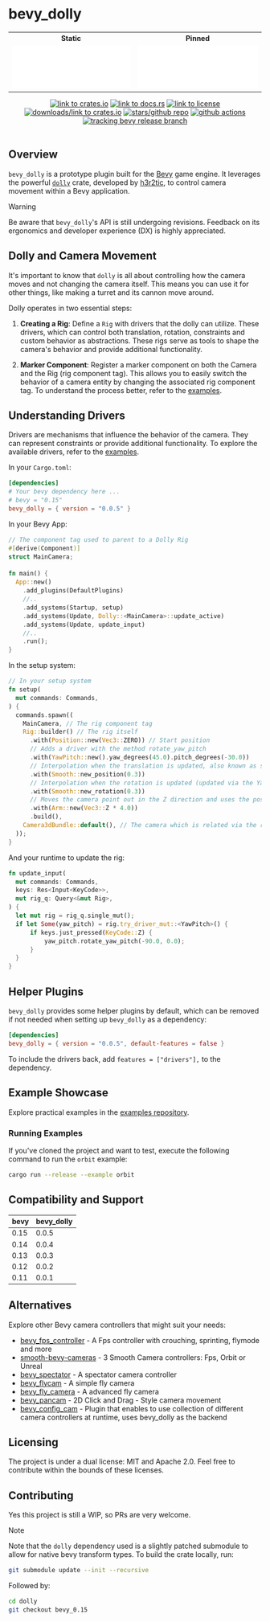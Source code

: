 <h1>bevy_dolly</h1>
<div align="center">
<table>
  <tr>
    <th>Static</th>
    <th>Pinned</th>
  </tr>
  <tr>
    <td><a href="https://github.com/BlackPhlox/bevy_dolly"><img src="https://raw.githubusercontent.com/BlackPhlox/BlackPhlox/master/bevy_dolly_1.svg" alt="bevy dolly static"></a></td>
    <td><a href="https://github.com/BlackPhlox/bevy_dolly"><img src="https://raw.githubusercontent.com/BlackPhlox/BlackPhlox/master/bevy_dolly_dev_0.svg" alt="bevy dolly pinned"></a></td>
  </tr>
</table>
  <div align="center">
<a href="https://crates.io/crates/bevy_dolly"><img src="https://img.shields.io/crates/v/bevy_dolly" alt="link to crates.io"></a>
<a href="https://docs.rs/bevy_dolly"><img src="https://docs.rs/bevy_dolly/badge.svg" alt="link to docs.rs"></a>
<a href="https://github.com/BlackPhlox/bevy_dolly/blob/main/LICENSE-MIT"><img src="https://img.shields.io/crates/l/bevy_dolly" alt="link to license"></a>
<a href="https://crates.io/crates/bevy_dolly"><img src="https://img.shields.io/crates/d/bevy_dolly" alt="downloads/link to crates.io"></a>
<a href="https://github.com/BlackPhlox/bevy_dolly"><img src="https://img.shields.io/github/stars/BlackPhlox/bevy_dolly" alt="stars/github repo"></a>
<a href="https://github.com/BlackPhlox/bevy_dolly/actions/workflows/main.yml"><img src="https://github.com/BlackPhlox/bevy_dolly/actions/workflows/main.yml/badge.svg" alt="github actions"></a>
<a href="https://github.com/bevyengine/bevy/blob/main/docs/plugins_guidelines.md#main-branch-tracking"><img src="https://img.shields.io/badge/Bevy%20tracking-released%20version-lightblue" alt="tracking bevy release branch"></a>
</div>
</div>
</br>

## Overview

`bevy_dolly` is a prototype plugin built for the [Bevy](https://github.com/bevyengine/bevy) game engine. It leverages the powerful [`dolly`](https://github.com/h3r2tic/dolly) crate, developed by [h3r2tic](https://github.com/h3r2tic), to control camera movement within a Bevy application.

> [!WARNING]  
> Be aware that `bevy_dolly`'s API is still undergoing revisions. Feedback on its ergonomics and developer experience (DX) is highly appreciated.

## Dolly and Camera Movement

It's important to know that `dolly` is all about controlling how the camera moves and not changing the camera itself. This means you can use it for other things, like making a turret and its cannon move around.

Dolly operates in two essential steps:

1. **Creating a Rig**: Define a `Rig` with drivers that the dolly can utilize. These drivers, which can control both translation, rotation, constraints and custom behavior as abstractions. These rigs serve as tools to shape the camera's behavior and provide additional functionality.

2. **Marker Component**: Register a marker component on both the Camera and the Rig (rig component tag). This allows you to easily switch the behavior of a camera entity by changing the associated rig component tag. To understand the process better, refer to the [examples](#example-showcase).

## Understanding Drivers

Drivers are mechanisms that influence the behavior of the camera. They can represent constraints or provide additional functionality. To explore the available drivers, refer to the [examples](#example-showcase).

In your `Cargo.toml`:

```toml
[dependencies]
# Your bevy dependency here ... 
# bevy = "0.15"
bevy_dolly = { version = "0.0.5" }
```

In your Bevy App:

```rust
// The component tag used to parent to a Dolly Rig
#[derive(Component)]
struct MainCamera;

fn main() {
  App::new()
    .add_plugins(DefaultPlugins)
    //..
    .add_systems(Startup, setup)
    .add_systems(Update, Dolly::<MainCamera>::update_active)
    .add_systems(Update, update_input)
    //..
    .run();
}
```

In the setup system:

```rust
// In your setup system
fn setup(
  mut commands: Commands,
) {
  commands.spawn((
    MainCamera, // The rig component tag 
    Rig::builder() // The rig itself
      .with(Position::new(Vec3::ZERO)) // Start position
      // Adds a driver with the method rotate_yaw_pitch
      .with(YawPitch::new().yaw_degrees(45.0).pitch_degrees(-30.0)) 
      // Interpolation when the translation is updated, also known as smoothing
      .with(Smooth::new_position(0.3)) 
      // Interpolation when the rotation is updated (updated via the YawPitch driver)
      .with(Smooth::new_rotation(0.3)) 
      // Moves the camera point out in the Z direction and uses the position as the pivot
      .with(Arm::new(Vec3::Z * 4.0)) 
      .build(),
    Camera3dBundle::default(), // The camera which is related via the rig tag 
  ));
}
```

And your runtime to update the rig:

```rust
fn update_input(
  mut commands: Commands,
  keys: Res<Input<KeyCode>>,
  mut rig_q: Query<&mut Rig>,
) {
  let mut rig = rig_q.single_mut();
  if let Some(yaw_pitch) = rig.try_driver_mut::<YawPitch>() {
      if keys.just_pressed(KeyCode::Z) {
          yaw_pitch.rotate_yaw_pitch(-90.0, 0.0);
      }
  }
}
```

## Helper Plugins

`bevy_dolly` provides some helper plugins by default, which can be removed if not needed when setting up `bevy_dolly` as a dependency:

```toml
[dependencies]
bevy_dolly = { version = "0.0.5", default-features = false }
```

To include the drivers back, add `features = ["drivers"],` to the dependency.

## Example Showcase

Explore practical examples in the [examples repository](/examples/README.md).

### Running Examples

If you've cloned the project and want to test, execute the following command to run the `orbit` example:

```bash
cargo run --release --example orbit
```

## Compatibility and Support

|bevy|bevy_dolly|
|---|---|
|0.15|0.0.5|
|0.14|0.0.4|
|0.13|0.0.3|
|0.12|0.0.2|
|0.11|0.0.1|

## Alternatives

Explore other Bevy camera controllers that might suit your needs:

- [bevy_fps_controller](https://github.com/qhdwight/bevy_fps_controller) - A Fps controller with crouching, sprinting, flymode and more
- [smooth-bevy-cameras](https://github.com/bonsairobo/smooth-bevy-cameras) - 3 Smooth Camera controllers: Fps, Orbit or Unreal
- [bevy_spectator](https://github.com/JonahPlusPlus/bevy_spectator) - A spectator camera controller
- [bevy_flycam](https://github.com/sburris0/bevy_flycam) - A simple fly camera
- [bevy_fly_camera](https://github.com/mcpar-land/bevy_fly_camera) - A advanced fly camera
- [bevy_pancam](https://github.com/johanhelsing/bevy_pancam) - 2D Click and Drag - Style camera movement
- [bevy_config_cam](https://github.com/BlackPhlox/bevy_config_cam) - Plugin that enables to use collection of different camera controllers at runtime, uses bevy_dolly as the backend

## Licensing

The project is under a dual license: MIT and Apache 2.0. Feel free to contribute within the bounds of these licenses.

## Contributing

Yes this project is still a WIP, so PRs are very welcome.

> [!NOTE]  
> Note that the `dolly` dependency used is a slightly patched submodule to allow for native bevy transform types. To build the crate locally, run:
>
> ```bash
> git submodule update --init --recursive
> ```
>
> Followed by:
>
> ```bash
> cd dolly
> git checkout bevy_0.15
> ```
